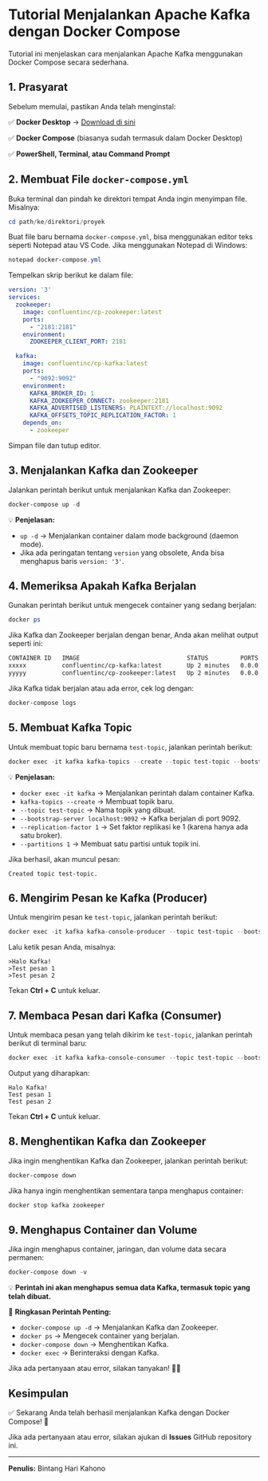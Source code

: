 # Tutorial Menjalankan Apache Kafka dengan Docker Compose

Tutorial ini menjelaskan cara menjalankan Apache Kafka menggunakan Docker Compose secara sederhana.

## 1. Prasyarat
Sebelum memulai, pastikan Anda telah menginstal:

✅ **Docker Desktop** → [Download di sini](https://www.docker.com/products/docker-desktop/)

✅ **Docker Compose** (biasanya sudah termasuk dalam Docker Desktop)

✅ **PowerShell, Terminal, atau Command Prompt**

## 2. Membuat File `docker-compose.yml`
Buka terminal dan pindah ke direktori tempat Anda ingin menyimpan file. Misalnya:

```powershell
cd path/ke/direktori/proyek
```

Buat file baru bernama `docker-compose.yml`, bisa menggunakan editor teks seperti Notepad atau VS Code. Jika menggunakan Notepad di Windows:

```powershell
notepad docker-compose.yml
```

Tempelkan skrip berikut ke dalam file:

```yaml
version: '3'
services:
  zookeeper:
    image: confluentinc/cp-zookeeper:latest
    ports:
      - "2181:2181"
    environment:
      ZOOKEEPER_CLIENT_PORT: 2181

  kafka:
    image: confluentinc/cp-kafka:latest
    ports:
      - "9092:9092"
    environment:
      KAFKA_BROKER_ID: 1
      KAFKA_ZOOKEEPER_CONNECT: zookeeper:2181
      KAFKA_ADVERTISED_LISTENERS: PLAINTEXT://localhost:9092
      KAFKA_OFFSETS_TOPIC_REPLICATION_FACTOR: 1
    depends_on:
      - zookeeper
```

Simpan file dan tutup editor.

## 3. Menjalankan Kafka dan Zookeeper
Jalankan perintah berikut untuk menjalankan Kafka dan Zookeeper:

```powershell
docker-compose up -d
```

💡 **Penjelasan:**
- `up -d` → Menjalankan container dalam mode background (daemon mode).
- Jika ada peringatan tentang `version` yang obsolete, Anda bisa menghapus baris `version: '3'`.

## 4. Memeriksa Apakah Kafka Berjalan
Gunakan perintah berikut untuk mengecek container yang sedang berjalan:

```powershell
docker ps
```

Jika Kafka dan Zookeeper berjalan dengan benar, Anda akan melihat output seperti ini:

```bash
CONTAINER ID   IMAGE                              STATUS         PORTS
xxxxx          confluentinc/cp-kafka:latest       Up 2 minutes   0.0.0.0:9092->9092/tcp
yyyyy          confluentinc/cp-zookeeper:latest   Up 2 minutes   0.0.0.0:2181->2181/tcp
```

Jika Kafka tidak berjalan atau ada error, cek log dengan:

```powershell
docker-compose logs
```

## 5. Membuat Kafka Topic
Untuk membuat topic baru bernama `test-topic`, jalankan perintah berikut:

```powershell
docker exec -it kafka kafka-topics --create --topic test-topic --bootstrap-server localhost:9092 --replication-factor 1 --partitions 1
```

💡 **Penjelasan:**
- `docker exec -it kafka` → Menjalankan perintah dalam container Kafka.
- `kafka-topics --create` → Membuat topik baru.
- `--topic test-topic` → Nama topik yang dibuat.
- `--bootstrap-server localhost:9092` → Kafka berjalan di port 9092.
- `--replication-factor 1` → Set faktor replikasi ke 1 (karena hanya ada satu broker).
- `--partitions 1` → Membuat satu partisi untuk topik ini.

Jika berhasil, akan muncul pesan:

```nginx
Created topic test-topic.
```

## 6. Mengirim Pesan ke Kafka (Producer)
Untuk mengirim pesan ke `test-topic`, jalankan perintah berikut:

```powershell
docker exec -it kafka kafka-console-producer --topic test-topic --bootstrap-server localhost:9092
```

Lalu ketik pesan Anda, misalnya:

```shell
>Halo Kafka!
>Test pesan 1
>Test pesan 2
```

Tekan **Ctrl + C** untuk keluar.

## 7. Membaca Pesan dari Kafka (Consumer)
Untuk membaca pesan yang telah dikirim ke `test-topic`, jalankan perintah berikut di terminal baru:

```powershell
docker exec -it kafka kafka-console-consumer --topic test-topic --bootstrap-server localhost:9092 --from-beginning
```

Output yang diharapkan:

```nginx
Halo Kafka!
Test pesan 1
Test pesan 2
```

Tekan **Ctrl + C** untuk keluar.

## 8. Menghentikan Kafka dan Zookeeper
Jika ingin menghentikan Kafka dan Zookeeper, jalankan perintah berikut:

```powershell
docker-compose down
```

Jika hanya ingin menghentikan sementara tanpa menghapus container:

```powershell
docker stop kafka zookeeper
```

## 9. Menghapus Container dan Volume
Jika ingin menghapus container, jaringan, dan volume data secara permanen:

```powershell
docker-compose down -v
```

💡 **Perintah ini akan menghapus semua data Kafka, termasuk topic yang telah dibuat.**

📌 **Ringkasan Perintah Penting:**
- `docker-compose up -d` → Menjalankan Kafka dan Zookeeper.
- `docker ps` → Mengecek container yang berjalan.
- `docker-compose down` → Menghentikan Kafka.
- `docker exec` → Berinteraksi dengan Kafka.

Jika ada pertanyaan atau error, silakan tanyakan! 🚀🔥

## Kesimpulan
✅ Sekarang Anda telah berhasil menjalankan Kafka dengan Docker Compose! 🚀

Jika ada pertanyaan atau error, silakan ajukan di **Issues** GitHub repository ini.

---
**Penulis:** Bintang Hari Kahono
